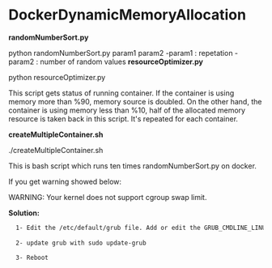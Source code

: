 # DockerDynamicMemoryAllocation

**randomNumberSort.py**

python randomNumberSort.py param1 param2 
	-param1 : repetation
	-param2 : number of random values
**resourceOptimizer.py**

python resourceOptimizer.py

This script gets status of running container. If the container is using memory more than %90, memory source is doubled. On the other hand, the container is using memory less than %10, half of the allocated memory resource is taken back in this script. It's repeated for each container.

**createMultipleContainer.sh**

./createMultipleContainer.sh

This is bash script which runs ten times randomNumberSort.py on docker.



If you get warning showed below: 

  WARNING: Your kernel does not support cgroup swap limit.
	
**Solution:**
```bash
  1- Edit the /etc/default/grub file. Add or edit the GRUB_CMDLINE_LINUX line as GRUB_CMDLINE_LINUX="cgroup_enable=memory swapaccount=1"
	
  2- update grub with sudo update-grub
	
  3- Reboot	

```
